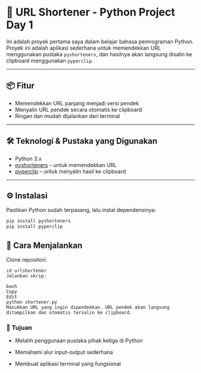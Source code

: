 # 🔗 URL Shortener - Python Project Day 1

Ini adalah proyek pertama saya dalam belajar bahasa pemrograman Python. Proyek ini adalah aplikasi sederhana untuk memendekkan URL menggunakan pustaka `pyshorteners`, dan hasilnya akan langsung disalin ke clipboard menggunakan `pyperclip`.

---

## 📦 Fitur

- Memendekkan URL panjang menjadi versi pendek
- Menyalin URL pendek secara otomatis ke clipboard
- Ringan dan mudah dijalankan dari terminal

---

## 🛠️ Teknologi & Pustaka yang Digunakan

- Python 3.x
- [pyshorteners](https://pypi.org/project/pyshorteners/) – untuk memendekkan URL
- [pyperclip](https://pypi.org/project/pyperclip/) – untuk menyalin hasil ke clipboard

---

## ⚙️ Instalasi

Pastikan Python sudah terpasang, lalu instal dependensinya:

```bash
pip install pyshorteners
pip install pyperclip
```
## 🚀 Cara Menjalankan
Clone repositori:

```git clone https://github.com/username/urlshortener.git
cd urlshortener
Jalankan skrip:

bash
Copy
Edit
python shortener.py
Masukkan URL yang ingin dipendekkan. URL pendek akan langsung ditampilkan dan otomatis tersalin ke clipboard.
```
### 🎯 Tujuan
- Melatih penggunaan pustaka pihak ketiga di Python

- Memahami alur input-output sederhana

- Membuat aplikasi terminal yang fungsional
